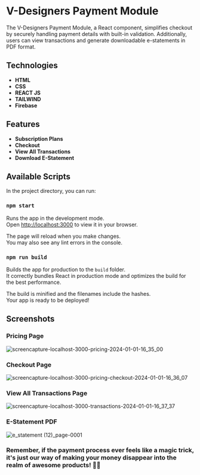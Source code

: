 # V-Designers Payment Module

The V-Designers Payment Module, a React component, simplifies checkout by securely handling payment details with built-in validation. Additionally, users can view transactions and generate downloadable e-statements in PDF format.

## Technologies

- **HTML**
- **CSS**
- **REACT JS**
- **TAILWIND**
- **Firebase**

## Features

- **Subscription Plans**
- **Checkout**
- **View All Transactions**
- **Download E-Statement**

## Available Scripts

In the project directory, you can run:

### `npm start`

Runs the app in the development mode.\
Open [http://localhost:3000](http://localhost:3000) to view it in your browser.

The page will reload when you make changes.\
You may also see any lint errors in the console.

### `npm run build`

Builds the app for production to the `build` folder.\
It correctly bundles React in production mode and optimizes the build for the best performance.

The build is minified and the filenames include the hashes.\
Your app is ready to be deployed!

## Screenshots

### Pricing Page

![screencapture-localhost-3000-pricing-2024-01-01-16_35_00](https://github.com/KaShiekzmi/V-Desginers-Payment-Module-Project-with-React-Js-Firebase-Tailwind/assets/114513868/292b717d-e4d0-4567-a8eb-f94ed537a70c)

### Checkout Page

![screencapture-localhost-3000-pricing-checkout-2024-01-01-16_36_07](https://github.com/KaShiekzmi/V-Desginers-Payment-Module-Project-with-React-Js-Firebase-Tailwind/assets/114513868/90039222-f23b-4a2c-8be2-ca155fbe3b5e)

### View All Transactions Page

![screencapture-localhost-3000-transactions-2024-01-01-16_37_37](https://github.com/KaShiekzmi/V-Desginers-Payment-Module-Project-with-React-Js-Firebase-Tailwind/assets/114513868/b45c6f55-833a-46bb-aee9-f0e0c75de7ed)

### E-Statement PDF

![e_statement (12)_page-0001](https://github.com/KaShiekzmi/V-Desginers-Payment-Module-Project-with-React-Js-Firebase-Tailwind/assets/114513868/accb508b-ce9a-4bdb-8f90-99a26eb690dd)

### Remember, if the payment process ever feels like a magic trick, it's just our way of making your money disappear into the realm of awesome products! 🎩✨
